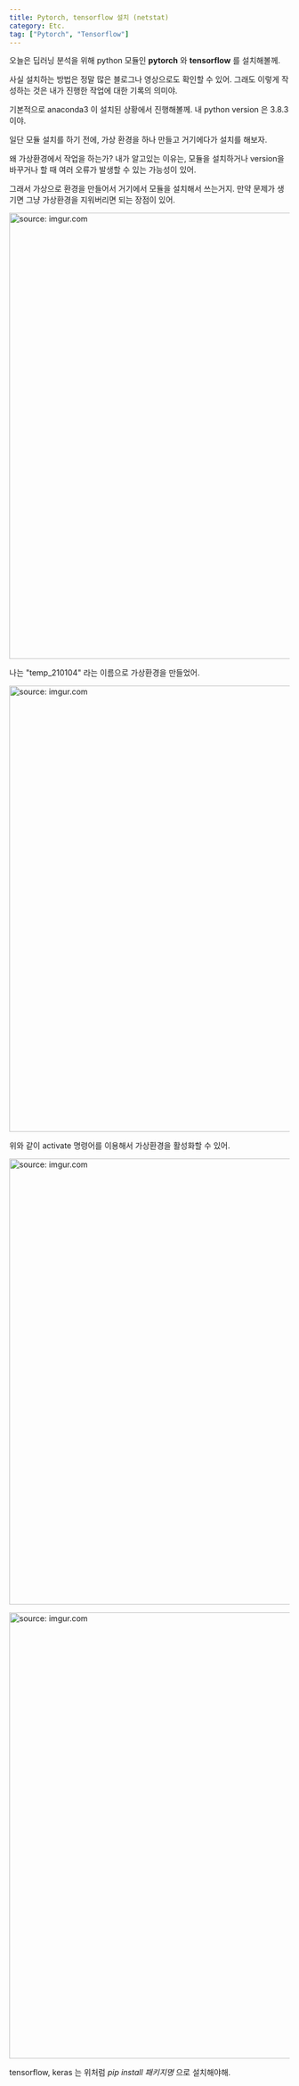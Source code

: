 ```yaml
---
title: Pytorch, tensorflow 설치 (netstat)
category: Etc.
tag: ["Pytorch", "Tensorflow"]
---
```


오늘은 딥러닝 분석을 위해 python 모듈인 **pytorch** 와 **tensorflow** 를 설치해볼께.

사실 설치하는 방법은 정말 많은 블로그나 영상으로도 확인할 수 있어. 그래도 이렇게 작성하는 것은 내가 진행한 작업에 대한 기록의 의미야.

기본적으로 anaconda3 이 설치된 상황에서 진행해볼께. 내 python version 은 3.8.3 이야.

일단 모듈 설치를 하기 전에, 가상 환경을 하나 만들고 거기에다가 설치를 해보자.

왜 가상환경에서 작업을 하는가? 내가 알고있는 이유는, 모듈을 설치하거나 version을 바꾸거나 할 때 여러 오류가 발생할 수 있는 가능성이 있어.

그래서 가상으로 환경을 만들어서 거기에서 모듈을 설치해서 쓰는거지. 만약 문제가 생기면 그냥 가상환경을 지워버리면 되는 장점이 있어.

<a href="https://i.imgur.com/NLLS1C0"><img src="https://i.imgur.com/NLLS1C0.png" width="800px" title="source: imgur.com" /></a>

나는 "temp_210104" 라는 이름으로 가상환경을 만들었어. 

<a href="https://i.imgur.com/CLvWjvn"><img src="https://i.imgur.com/CLvWjvn.png" width="800px" title="source: imgur.com" /></a>

위와 같이 activate 명령어를 이용해서 가상환경을 활성화할 수 있어.

<a href="https://i.imgur.com/2NO8CVz"><img src="https://i.imgur.com/2NO8CVz.png" width="800px" title="source: imgur.com" /></a>

<a href="https://i.imgur.com/Ssh6Lah"><img src="https://i.imgur.com/Ssh6Lah.png" width="800px" title="source: imgur.com" /></a>

tensorflow, keras 는 위처럼 _pip install 패키지명_ 으로 설치해야해.

